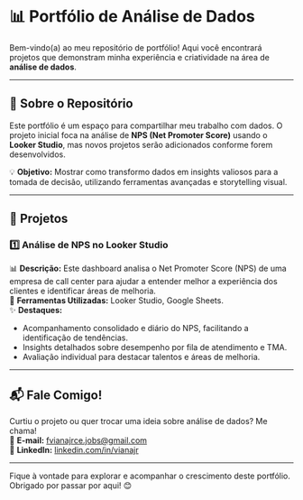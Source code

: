 # 📊 Portfólio de Análise de Dados  

Bem-vindo(a) ao meu repositório de portfólio! Aqui você encontrará projetos que demonstram minha experiência e criatividade na área de **análise de dados**.  

---

## 🧐 Sobre o Repositório  

Este portfólio é um espaço para compartilhar meu trabalho com dados. O projeto inicial foca na análise de **NPS (Net Promoter Score)** usando o **Looker Studio**, mas novos projetos serão adicionados conforme forem desenvolvidos.  

💡 **Objetivo:** Mostrar como transformo dados em insights valiosos para a tomada de decisão, utilizando ferramentas avançadas e storytelling visual.  

---

## 📂 Projetos  

### 1️⃣ **Análise de NPS no Looker Studio** 
📊 **Descrição:** Este dashboard analisa o Net Promoter Score (NPS) de uma empresa de call center para ajudar a entender melhor a experiência dos clientes e identificar áreas de melhoria.  
🔧 **Ferramentas Utilizadas:** Looker Studio, Google Sheets.  
✨ **Destaques:**  
- Acompanhamento consolidado e diário do NPS, facilitando a identificação de tendências. 
- Insights detalhados sobre desempenho por fila de atendimento e TMA.
- Avaliação individual para destacar talentos e áreas de melhoria.

---

## 📬 Fale Comigo!  

Curtiu o projeto ou quer trocar uma ideia sobre análise de dados? Me chama!  
📧 **E-mail:** [fvianajrce.jobs@gmail.com](mailto:fvianajrce.jobs@gmail.com)  
🔗 **LinkedIn:** [linkedin.com/in/vianajr](https://www.linkedin.com/in/vianajr/)  

---

Fique à vontade para explorar e acompanhar o crescimento deste portfólio. Obrigado por passar por aqui! 😊  
